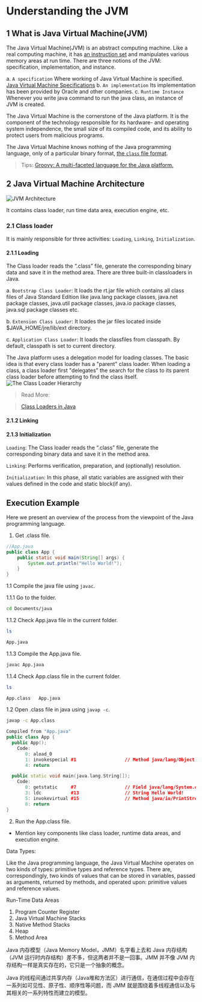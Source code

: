 # Understanding the JVM

<a name="section-1"></a>
## 1 What is Java Virtual Machine(JVM)

The Java Virtual Machine(JVM) is an abstract computing machine. Like a real computing machine, it has [an instruction set](https://docs.oracle.com/javase/specs/jvms/se11/html/jvms-6.html) and manipulates various memory areas at run time. There are three notions of the JVM: specification, implementation, and instance.

a. ``A specification`` Where working of Java Virtual Machine is specified. [Java Virtual Machine Specifications](https://docs.oracle.com/javase/specs/index.html)
b. ``An implementation`` Its implementation has been provided by Oracle and other companies.
c. ``Runtime Instance`` Whenever you write java command to run the java class, an instance of JVM is created.

The Java Virtual Machine is the cornerstone of the Java platform. It is the component of the technology responsible for its hardware- and operating system independence, the small size of its compiled code, and its ability to protect users from malicious programs.


The Java Virtual Machine knows nothing of the Java programming language, only of a particular binary format, [the `class` file format](https://docs.oracle.com/javase/specs/jvms/se11/html/jvms-4.html). 

> Tips: [Groovy: A multi-faceted language for the Java platform.](http://www.groovy-lang.org/)

<a name="section-2"></a>
## 2 Java Virtual Machine Architecture

![JVM Architecture](https://ts1.cn.mm.bing.net/th/id/R-C.0d59ea4667ad34a14466b71903c26840?rik=uohVDS%2ffNR0T5w&pid=ImgRaw&r=0)

It contains class loader, run time data area, execution engine, etc.

### 2.1 Class loader

It is mainly responsible for three activities: `Loading`, `Linking`, `Initialization`.

#### 2.1.1 Loading
The Class loader reads the “.class” file, generate the corresponding binary data and save it in the method area. There are three built-in classloaders in Java.

a. `Bootstrap Class Loader`: It loads the rt.jar file which contains all class files of Java Standard Edition like java.lang package classes, java.net package classes, java.util package classes, java.io package classes, java.sql package classes etc.

b. `Extension Class Loader`: It loades the jar files located inside $JAVA_HOME/jre/lib/ext directory.

c. `Application Class Loader`: It loads the classfiles from classpath. By default, classpath is set to current directory.

The Java platform uses a delegation model for loading classes. The basic idea is that every class loader has a "parent" class loader. When loading a class, a class loader first "delegates" the search for the class to its parent class loader before attempting to find the class itself.
![The Class Loader Hierarchy](https://media.geeksforgeeks.org/wp-content/uploads/jvmclassloader.jpg)

>Read More:

>[Class Loaders in Java](https://www.baeldung.com/java-classloaders)

#### 2.1.2 Linking

#### 2.1.3 Initialization

``Loading``: The Class loader reads the “.class” file, generate the corresponding binary data and save it in the method area.

``Linking``: Performs verification, preparation, and (optionally) resolution. 

``Initialization``: In this phase, all static variables are assigned with their values defined in the code and static block(if any).

<a name="section-5"></a>
## Execution Example
Here we present an overview of the process from the viewpoint of the Java programming language.

1. Get .class file.

```java
//App.java
public class App {
    public static void main(String[] args) {
        System.out.println("Hello World!");
    }
}
```
1.1 Compile the java file using `javac`.

1.1.1 Go to the folder.
~~~bash
cd Documents/java 
~~~
1.1.2 Check App.java file in the current folder.
~~~bash
ls
~~~
~~~bash
App.java
~~~
1.1.3 Compile the App.java file.
```bash
javac App.java
```
1.1.4 Check App.class file in the current folder.
~~~bash
ls
~~~
~~~bash
App.class	App.java
~~~

1.2 Open .class file in java using `javap -c`.
```bash
javap -c App.class
```
```cpp
Compiled from "App.java"
public class App {
  public App();
    Code:
       0: aload_0
       1: invokespecial #1                  // Method java/lang/Object."<init>":()V
       4: return

  public static void main(java.lang.String[]);
    Code:
       0: getstatic     #7                  // Field java/lang/System.out:Ljava/io/PrintStream;
       3: ldc           #13                 // String Hello World!
       5: invokevirtual #15                 // Method java/io/PrintStream.println:(Ljava/lang/String;)V
       8: return
}
```

2. Run the App.class file.

- Mention key components like class loader, runtime data areas, and execution engine.



Data Types:

Like the Java programming language, the Java Virtual Machine operates on two
kinds of types: primitive types and reference types. There are, correspondingly, two
kinds of values that can be stored in variables, passed as arguments, returned by
methods, and operated upon: primitive values and reference values.



Run-Time Data Areas

1. Program Counter Register
2. Java Virtual Machine Stacks
3. Native Method Stacks
4. Heap
5. Method Area



Java 内存模型（Java Memory Model，JMM）名字看上去和 Java 内存结构（JVM 运行时内存结构）差不多，但这两者并不是一回事。JMM 并不像 JVM 内存结构一样是真实存在的，它只是一个抽象的概念。

Java 的线程间通过共享内存（Java堆和方法区）进行通信，在通信过程中会存在一系列如可见性、原子性、顺序性等问题，而 JMM 就是围绕着多线程通信以及与其相关的一系列特性而建立的模型。